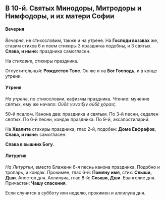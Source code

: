 
## В 10-й. Святых Минодоры, Митродоры и Нимфодоры, и их матери Софии

#### Вечерня

*Вечерня*, не стихословим, также и на утрене. На **Господи воззвах** же, ставим стихов 6 
и поем стихиры 3 праздника подобны, и 3 святых. **Слава, и ныне:** праздника самогласен.

На *стиховне*, стихиры праздника. 

Отпустительный: **Рождество Твое**.
Он же и на **Бог Господь**, и в конце утрени.

#### Утреня

*На утрене*, по стихословии, кафизмы праздника. Чтение: мучение святых, ему же начало: 
*Οὐδὲ γυναιξὶν οὐδὲ χόραις*. 

50-й псалом. Канона два: праздника и святым. 
По 3-й песни, седален святых. По 6-й песни, кондак праздника. По 9-й, эксапостиларий.

На **Хвалите** стихиры праздника, глас 2-й, подобен: **Доме Евфрафов**, 
**Слава, и ныне:** самогласен.

**Слава в вышних Богу**.

#### Литургия

*На Литургии*, вместо Блаженн 6-я песнь канона праздника. Подобно и тропарь, и кондак. 
Прокимен, глас 6-й: **Помяну имя**, стих: **Слыши, Дши**. 
Апостол дня. 
Аллилуиа, глас 8-й: **Слыши, Дши**. 
Евангелие дня.
Причастен: **Чашу спасения**.

Если случится в субботу или неделю, прокимен и аллилуиа дня.
